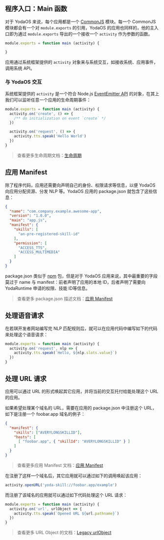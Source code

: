 ## 程序入口：Main 函数

对于 YodaOS 来说，每个应用都是一个 [CommonJS](https://nodejs.org/docs/latest/api/modules.html) 模块。每一个 CommonJS 模块都会有一个对 `module.exports` 的引用，YodaOS 的应用也同样的，他的主入口即为通过 `module.exports` 导出的一个接收一个 `activity` 作为参数的函数。

```javascript
module.exports = function main (activity) {

}
```

应用通过系统框架提供的 `activity` 对象来与系统交互，如接收系统、应用事件，调用系统 API。

### 与 YodaOS 交互

系统框架提供的 `activity` 是一个符合 Node.js [EventEmitter API](https://nodejs.org/docs/latest/api/events.html#events_events) 的对象，在其上我们可以监听任意一个应用的生命周期事件：

```javascript
module.exports = function main (activity) {
  activity.on('create', () => {
    /** do initialization on event `create` */
  })

  activity.on('request', () => {
    activity.tts.speak('Hello World')
  })
}
```

> 查看更多生命周期文档：[生命周期](./02-lifetime.md)

## 应用 Manifest

除了程序代码，应用还需要向声明自己的身份、权限请求等信息，以便 YodaOS 向应用分配资源、分发 NLP 等。YodaOS 应用的 package.json 就包含了这些信息：

```json
{
  "name": "com.company.example.awesome-app",
  "version": "1.0.0",
  "main": "app.js",
  "manifest": {
    "skills": [
      "an-pre-registered-skill-id"
    ],
    "permission": [
      "ACCESS_TTS",
      "ACCESS_MULTIMEDIA"
    ]
  }
}
```

package.json 类似于 [npm](https://www.npmjs.com/) 包，但是对于 YodaOS 应用来说，其中最重要的字段莫过于 name 与 manifest：前者声明了应用的本地 ID，后者声明了需要向 YodaRuntime 申请的权限、技能 ID等信息。

> 查看更多 package.json 描述文档：[应用 Manifest](./04-app-manifest.md)

## 处理语音请求

在若琪开发者网站编写完 NLP 匹配规则后，就可以在应用代码中编写如下的代码来处理这个语音请求：

```javascript
module.exports = function main (activity) {
  activity.on('request', nlp => {
    activity.tts.speak(`Hello, ${nlp.slots.value}`)
  })
}
```

## 处理 URL 请求

应用可以通过 URL 的形式唤起其它应用，并将当前的交互托付给能处理这个 URL 的应用。

如果希望处理某个域名的 URL，需要在应用的 package.json 中注册这个 URL，如下是注册一个 foobar.app 域名的例子：

```json
{
  "manifest": {
    "skills": ["AVERYLONGSKILLID"],
    "hosts": [
      [ "foobar.app", { "skillId": "AVERYLONGSKILLID" } ]
    ]
  }
}
```

> 查看更多应用 Manifest 文档：[应用 Manifest](./04-app-manifest.md#manifesthosts)

在注册了这样一个域名后，其它应用就可以通过如下的调用唤起该应用：

```javascript
activity.openURL('yoda-skill://foobar.app/example')
```

而注册了该域名的应用就可以通过如下代码处理这个 URL 请求：

```javascript
module.exports = function main (activity) {
  activity.on('url', urlObject => {
    activity.tts.speak(`Opened URL ${url.pathname}`)
  })
}
```

> 查看更多 URL Object 的文档：[Legacy urlObject](https://nodejs.org/docs/latest/api/url.html#url_legacy_urlobject)
